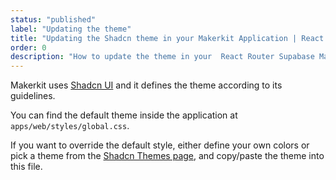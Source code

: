 ```yaml
---
status: "published"
label: "Updating the theme"
title: "Updating the Shadcn theme in your Makerkit Application | React Router Supabase SaaS Kit"
order: 0
description: "How to update the theme in your  React Router Supabase Makerkit application"
---
```


Makerkit uses [Shadcn UI](https://ui.shadcn.com) and it defines the theme according to its guidelines.

You can find the default theme inside the application at `apps/web/styles/global.css`.

If you want to override the default style, either define your own colors or pick a theme from the [Shadcn Themes page](https://ui.shadcn.com/themes), and copy/paste the theme into this file.